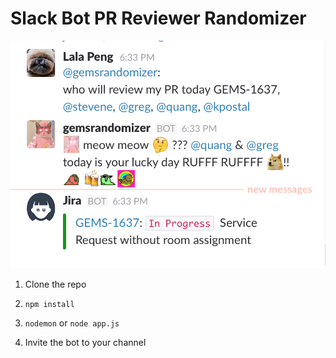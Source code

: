 # Slack Bot PR Reviewer Randomizer 

![Screen Shot](ScreenShot.png?raw=true "Screen Shot")

1. Clone the repo

2. `npm install`

3. `nodemon` or `node app.js`

4. Invite the bot to your channel

 